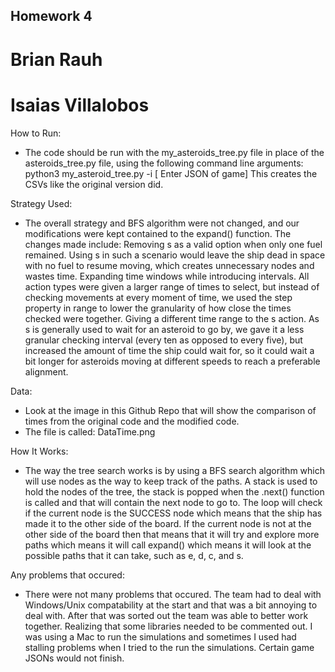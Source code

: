## Homework 4
# Brian Rauh
# Isaias Villalobos


How to Run:
-   The code should be run with the my_asteroids_tree.py file in place of the asteroids_tree.py file, using the following command line arguments:
python3 my_asteroid_tree.py -i [ Enter JSON of game]
This creates the CSVs like the original version did. 


Strategy Used:
-   The overall strategy and BFS algorithm were not changed, and our modifications were kept contained to the expand() function. The changes made include:
Removing s as a valid option when only one fuel remained. Using s in such a scenario would leave the ship dead in space with no fuel to resume moving, which creates unnecessary nodes and wastes time.
Expanding time windows while introducing intervals. All action types were given a larger range of times to select, but instead of checking movements at every moment of time, we used the step property in range to lower the granularity of how close the times checked were together.
Giving a different time range to the s action. As s is generally used to wait for an asteroid to go by, we gave it a less granular checking interval (every ten as opposed to every five), but increased the amount of time the ship could wait for, so it could wait a bit longer for asteroids moving at different speeds to reach a preferable alignment.

Data:
-   Look at the image in this Github Repo that will show the comparison of times from the original code and the modified code.
-   The file is called: DataTime.png

How It Works:
-   The way the tree search works is by using a BFS search algorithm which will use nodes as the way to keep track of the paths. A stack is used to hold the nodes of the tree, the stack is popped when the .next() function is called and that will contain the next node to go to. The loop will check if the current node is the SUCCESS node which means that the ship has made it to the other side of the board. If the current node is not at the other side of the board then that means that it will try and explore more paths which means it will call expand() which means it will look at the possible paths that it can take, such as e, d, c, and s. 


Any problems that occured:
-   There were not many problems that occured. 
    The team had to deal with Windows/Unix compatability at the start and that was a bit annoying to deal with. After that was sorted out the team was able to better work together. Realizing that some libraries needed to be commented out. 
    I was using a Mac to run the simulations and sometimes I used had stalling problems when I tried to the run the simulations. Certain game JSONs would not finish. 
    